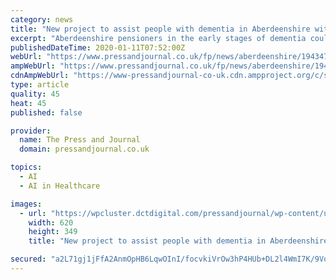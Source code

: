 ```yaml
---
category: news
title: "New project to assist people with dementia in Aberdeenshire with artificial intelligence technology"
excerpt: "Aberdeenshire pensioners in the early stages of dementia could soon be assisted by new artificial intelligence technology ... day-to-day activities. The therapy team hopes that introducing ..."
publishedDateTime: 2020-01-11T07:52:00Z
webUrl: "https://www.pressandjournal.co.uk/fp/news/aberdeenshire/1943471/new-project-to-assist-people-with-dementia-in-aberdeenshire-with-artificial-intelligence-technology/"
ampWebUrl: "https://www.pressandjournal.co.uk/fp/news/aberdeenshire/1943471/new-project-to-assist-people-with-dementia-in-aberdeenshire-with-artificial-intelligence-technology/amp/"
cdnAmpWebUrl: "https://www-pressandjournal-co-uk.cdn.ampproject.org/c/s/www.pressandjournal.co.uk/fp/news/aberdeenshire/1943471/new-project-to-assist-people-with-dementia-in-aberdeenshire-with-artificial-intelligence-technology/amp/"
type: article
quality: 45
heat: 45
published: false

provider:
  name: The Press and Journal
  domain: pressandjournal.co.uk

topics:
  - AI
  - AI in Healthcare

images:
  - url: "https://wpcluster.dctdigital.com/pressandjournal/wp-content/uploads/sites/2/2016/11/P-9ecf8480-b7d1-4c00-89c5-f75c1879f2d7-620x349.jpg"
    width: 620
    height: 349
    title: "New project to assist people with dementia in Aberdeenshire with artificial intelligence technology"

secured: "a2L71gj1jFfA2AnmOpHB6LqwOInI/focvkiVrOw3hP4HUb+DL2l4WmI7K/9VqePSPQFBSGt0m4/XZTN/++pbPGdg+z7NffN9hcPd4RnJ67BkazIhhYEApP2hHZ3j5AAKD0A7L6FuE3kNSC9Ug5IGEHH0rQ+XSWx/5ek/XXXJxsBSIYG+FRZgwUkGZragmMVxxC+bZTKSdbi5s1VdPlo3wJRovDVe12//vPSVsB6p8TZqpyNA7bIc9yEmhZ0i3YaEBR6lmlzD6fFLE9aDUoIWMAkmUswWfSQSD/LYNckfc8tKQJe4Ow9fn6DGhBr7Pod6;MmczP+GsUxDW0nle+A9Z+g=="
---
```


